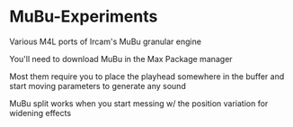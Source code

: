 # MuBu-Experiments
Various M4L ports of Ircam's MuBu granular engine

You'll need to download MuBu in the Max Package manager

Most them require you to place the playhead somewhere in the buffer and start moving parameters to generate any sound

MuBu split works when you start messing w/ the position variation for widening effects
